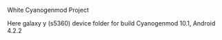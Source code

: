 White Cyanogenmod Project 

Here galaxy y (s5360) device folder for build Cyanogenmod 10.1, Android 4.2.2
